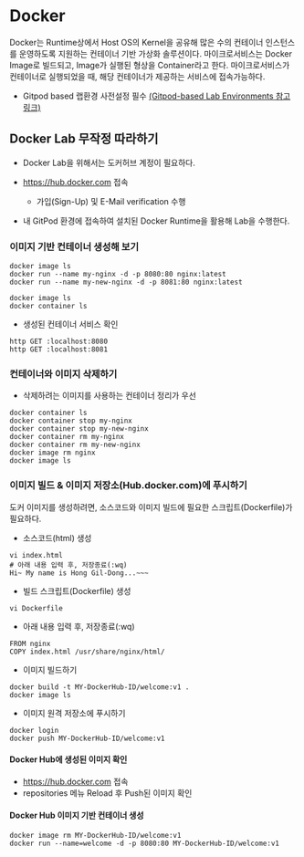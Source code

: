 # Docker

Docker는 Runtime상에서 Host OS의 Kernel을 공유해 많은 수의 컨테이너 인스턴스를 운영하도록 지원하는 컨테이너 기반 가상화 솔루션이다.
마이크로서비스는 Docker Image로 빌드되고, Image가 실행된 형상을 Container라고 한다.
마이크로서비스가 컨테이너로 실행되었을 때, 해당 컨테이너가 제공하는 서비스에 접속가능하다.

- Gitpod based 랩환경 사전설정 필수
[(Gitpod-based Lab Environments 참고링크)](https://github.com/acmexii/msaez-labs/tree/main/06%EA%B0%95_Sample-Order-Microservice#configure-web-based-rumtime-environments)

## Docker Lab 무작정 따라하기   

- Docker Lab을 위해서는 도커허브 계정이 필요하다. 
- https://hub.docker.com 접속
  - 가입(Sign-Up) 및 E-Mail verification 수행  
  
- 내 GitPod 환경에 접속하여 설치된 Docker Runtime을 활용해 Lab을 수행한다.

### 이미지 기반 컨테이너 생성해 보기

```
docker image ls
docker run --name my-nginx -d -p 8080:80 nginx:latest
docker run --name my-new-nginx -d -p 8081:80 nginx:latest

docker image ls
docker container ls
```  

- 생성된 컨테이너 서비스 확인
```
http GET :localhost:8080
http GET :localhost:8081
```


### 컨테이너와 이미지 삭제하기

- 삭제하려는 이미지를 사용하는 컨테이너 정리가 우선

```
docker container ls 
docker container stop my-nginx
docker container stop my-new-nginx
docker container rm my-nginx
docker container rm my-new-nginx
docker image rm nginx
docker image ls
```


### 이미지 빌드 & 이미지 저장소(Hub.docker.com)에 푸시하기

도커 이미지를 생성하려면, 소스코드와 이미지 빌드에 필요한 스크립트(Dockerfile)가 필요하다.

- 소스코드(html) 생성  
```
vi index.html
# 아래 내용 입력 후, 저장종료(:wq)
Hi~ My name is Hong Gil-Dong...~~~
```

- 빌드 스크립트(Dockerfile) 생성
```
vi Dockerfile
```
- 아래 내용 입력 후, 저장종료(:wq)
```
FROM nginx
COPY index.html /usr/share/nginx/html/
```

- 이미지 빌드하기
```
docker build -t MY-DockerHub-ID/welcome:v1 .
docker image ls
```

- 이미지 원격 저장소에 푸시하기
```
docker login 
docker push MY-DockerHub-ID/welcome:v1
```  

#### Docker Hub에 생성된 이미지 확인  

- https://hub.docker.com 접속
- repositories 메뉴 Reload 후 Push된 이미지 확인


#### Docker Hub 이미지 기반 컨테이너 생성  

```
docker image rm MY-DockerHub-ID/welcome:v1
docker run --name=welcome -d -p 8080:80 MY-DockerHub-ID/welcome:v1
```  
